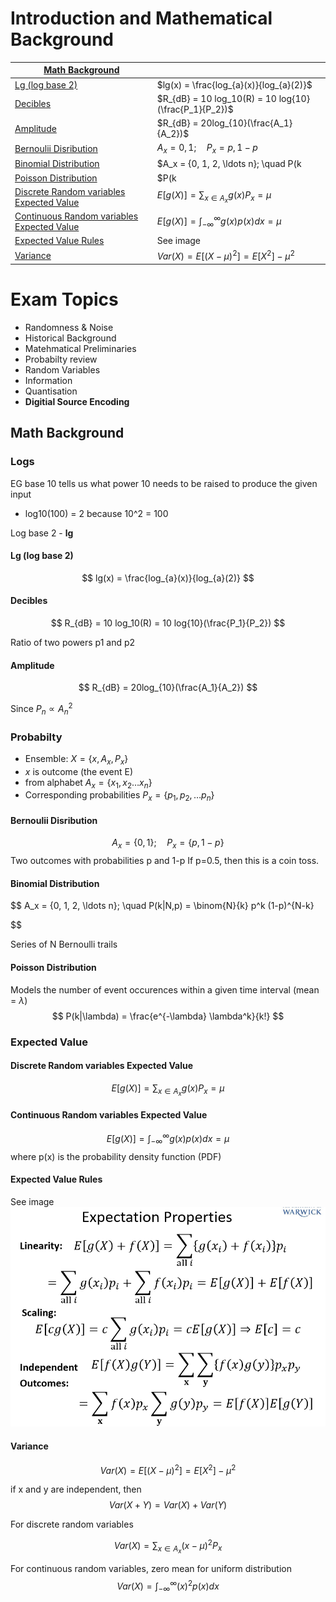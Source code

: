 # Introduction and Mathematical Background

<equation-table>

| [Math Background](#math-background)             |                                                       |
|-------------------------------------------------|-------------------------------------------------------|
| [Lg (log base 2)](#lg-log-base-2)               | $lg(x) = \frac{log_{a}(x)}{log_{a}(2)}$               |
| [Decibles](#decibles)                           | $R_{dB} = 10 log_10(R) = 10 log{10}(\frac{P_1}{P_2})$ |
| [Amplitude](#amplitude)                         | $R_{dB} = 20log_{10}(\frac{A_1}{A_2})$                |
| [Bernoulii Disribution](#bernoulii-disribution) | $A_x = {0, 1}; \quad P_x = {p, 1-p}$                  |
| [Binomial Distribution](#binomial-distribution) | $A_x = {0, 1, 2, \ldots n}; \quad P(k|N,p) = \binom{N}{k} p^k (1-p)^{N-k}$ | 
| [Poisson Distribution](#poisson-distribution) | $P(k|\lambda) = \frac{e^{-\lambda} \lambda^k}{k!}$ | 
| [Discrete Random variables Expected Value](#discrete-random-variables-expected-value) | $E[g(X)] = \sum_{x \in A_x} g(x) P_x = \mu$ | 
| [Continuous Random variables Expected Value](#continuous-random-variables-expected-value) | $E[g(X)] = \int_{-\infty}^{\infty} g(x) p(x) dx = \mu$ | 
| [Expected Value Rules](#expected-value-rules) | See image | 
| [Variance](#variance) | $Var(X) = E[(X - \mu)^2] = E[X^2] - \mu^2$ | 

</equation-table>


# Exam Topics
- Randomness & Noise
- Historical Background
- Matehmatical Preliminaries
- Probabilty review
- Random Variables
- Information
- Quantisation
- **Digitial Source Encoding**



<div class="equations">

## Math Background

### Logs

EG base 10 tells us what power 10 needs to be raised to produce the given input
- log10(100) = 2 because 10^2 = 100

Log base 2 - **lg**

#### Lg (log base 2)
$$
lg(x) = \frac{log_{a}(x)}{log_{a}(2)}
$$

#### Decibles
$$
R_{dB} = 10 log_10(R) = 10 log{10}(\frac{P_1}{P_2})
$$

Ratio of two powers p1 and p2

#### Amplitude
$$
R_{dB} = 20log_{10}(\frac{A_1}{A_2})
$$

Since $P_n \propto A_n^2$

### Probabilty
- Ensemble: $X = \{x, A_x, P_x\}$
- $x$ is outcome (the event E)
- from alphabet $A_x = \{x_1, x_2\ldots x_n \}$ 
- Corresponding probabilities $P_x = \{p_1, p_2, \ldots p_n\}$
  

#### Bernoulii Disribution
$$
A_x = \{0, 1\}; \quad P_x = \{p, 1-p\}
$$
Two outcomes with probabilities p and 1-p
If p=0.5, then this is a coin toss.

#### Binomial Distribution
$$
A_x = \{0, 1, 2, \ldots n\}; \quad P(k|N,p) = \binom{N}{k} p^k (1-p)^{N-k}

$$

Series of N Bernoulli trails

#### Poisson Distribution
Models the number of event occurences within a given time interval (mean = $\lambda$)
$$
P(k|\lambda) = \frac{e^{-\lambda} \lambda^k}{k!}
$$

### Expected Value

#### Discrete Random variables Expected Value
$$
E[g(X)] = \sum_{x \in A_x} g(x) P_x = \mu
$$

#### Continuous Random variables Expected Value
$$
E[g(X)] = \int_{-\infty}^{\infty} g(x) p(x) dx = \mu
$$
where p(x) is the probability density function (PDF)


#### Expected Value Rules
See image
![alt text](imgs/introduction_and_mathematical_background/image.png)

#### Variance

$$
Var(X) = E[(X - \mu)^2] = E[X^2] - \mu^2
$$

if x and y are independent, then
$$
Var(X + Y) = Var(X) + Var(Y)
$$

For discrete random variables

$$
Var(X) = \sum_{x \in A_x} (x - \mu)^2 P_x
$$

For continuous random variables, zero mean for uniform distribution
$$
Var(X) = \int_{-\infty}^{\infty} (x)^2 p(x) dx
$$

</div>